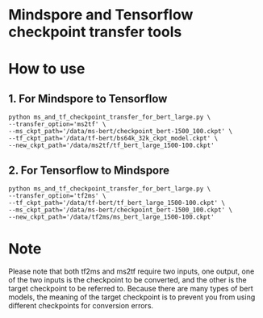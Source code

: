 # Mindspore and Tensorflow checkpoint transfer tools

# How to use

## 1. For Mindspore to Tensorflow

```
python ms_and_tf_checkpoint_transfer_for_bert_large.py \
--transfer_option='ms2tf' \
--ms_ckpt_path='/data/ms-bert/checkpoint_bert-1500_100.ckpt' \
--tf_ckpt_path='/data/tf-bert/bs64k_32k_ckpt_model.ckpt' \
--new_ckpt_path='/data/ms2tf/tf_bert_large_1500-100.ckpt'
```

## 2. For Tensorflow to Mindspore

```
python ms_and_tf_checkpoint_transfer_for_bert_large.py \
--transfer_option='tf2ms' \
--tf_ckpt_path='/data/tf-bert/tf_bert_large_1500-100.ckpt' \
--ms_ckpt_path='/data/ms-bert/checkpoint_bert-1500_100.ckpt' \
--new_ckpt_path='/data/tf2ms/ms_bert_large_1500-100.ckpt'
```

# Note

Please note that both tf2ms and ms2tf require two inputs, one output, one of the two inputs is the checkpoint to be converted, and the other is the target checkpoint to be referred to. Because there are many types of bert models, the meaning of the target checkpoint is to prevent you from using different checkpoints for conversion errors.
